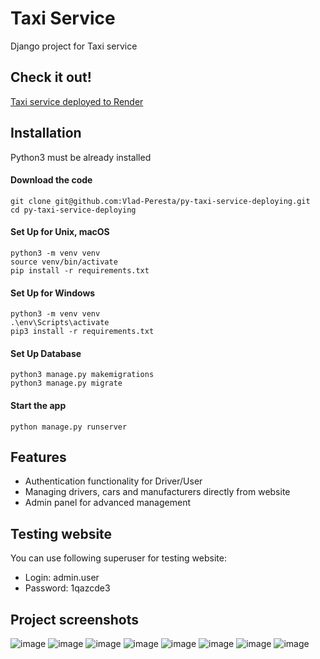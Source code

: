 # Taxi Service

Django project for Taxi service

## Check it out!

[Taxi service deployed to Render](https://taxi-service-oixa.onrender.com/)

## Installation

Python3 must be already installed

#### Download the code
```angular2html
git clone git@github.com:Vlad-Peresta/py-taxi-service-deploying.git
cd py-taxi-service-deploying
```

#### Set Up for Unix, macOS
```angular2html
python3 -m venv venv
source venv/bin/activate
pip install -r requirements.txt
```

#### Set Up for Windows
```angular2html
python3 -m venv venv
.\env\Scripts\activate
pip3 install -r requirements.txt
```

#### Set Up Database
```angular2html
python3 manage.py makemigrations
python3 manage.py migrate
```

#### Start the app
```angular2html
python manage.py runserver
```

## Features

* Authentication functionality for Driver/User
* Managing drivers, cars and manufacturers directly from website
* Admin panel for advanced management

## Testing website

You can use following superuser for testing website:
* Login: admin.user
* Password: 1qazcde3

## Project screenshots

![image](https://user-images.githubusercontent.com/106173314/201482790-177d78c1-a3e0-4e51-b0b1-acf6acf53ec8.png)
![image](https://user-images.githubusercontent.com/106173314/201482813-23a17087-8779-4c70-bc09-23a96889589d.png)
![image](https://user-images.githubusercontent.com/106173314/201482828-899c568f-af53-49f9-8b9d-9071cd3bc83b.png)
![image](https://user-images.githubusercontent.com/106173314/201482851-8c18d1fc-25a0-4a5b-96c2-4f8d2ef544ef.png)
![image](https://user-images.githubusercontent.com/106173314/201482907-09c9a65c-f4cc-4bc2-b432-a2e8de23f50f.png)
![image](https://user-images.githubusercontent.com/106173314/201482925-1854bee4-8e6c-4658-b836-2c50269118ea.png)
![image](https://user-images.githubusercontent.com/106173314/201482938-36f7efe7-383e-4bc6-af88-aa5126aee591.png)
![image](https://user-images.githubusercontent.com/106173314/201482958-384a253f-787c-4383-877c-1e41f1a750fd.png)
